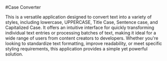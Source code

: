 #Case Converter

This is a versatile application designed to convert text into a variety of styles, including lowercase, UPPERCASE, Title Case, Sentence case, and Capitalized Case. It offers an intuitive interface for quickly transforming individual text entries or processing batches of text, making it ideal for a wide range of users from content creators to developers. Whether you're looking to standardize text formatting, improve readability, or meet specific styling requirements, this application provides a simple yet powerful solution.
